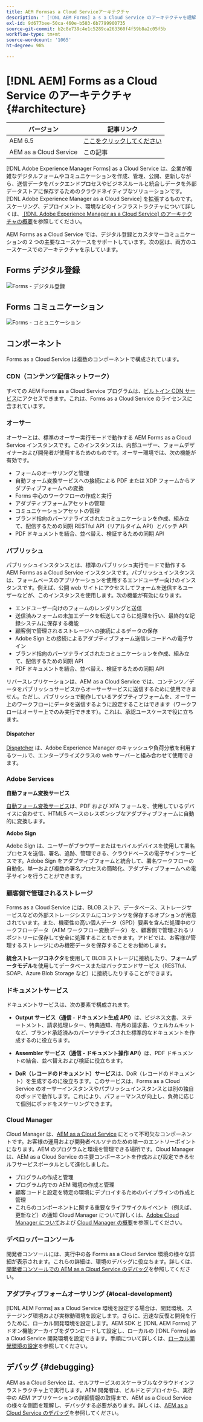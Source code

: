 ```yaml
---
title: AEM Formsas a Cloud Serviceアーキテクチャ
description: ' [!DNL AEM Forms] a s a Cloud Service のアーキテクチャを理解し、プラットフォームの拡張性、回復性、パフォーマンスの側面について学習します。'
exl-id: 9d677bee-50ca-460e-b503-6b7799900735
source-git-commit: b2c8e739c4e1c5289ca263360f4f59b8a2c05f5b
workflow-type: tm+mt
source-wordcount: '1065'
ht-degree: 98%

---
```


# [!DNL AEM] Forms as a Cloud Service のアーキテクチャ {#architecture}

| バージョン | 記事リンク |
| -------- | ---------------------------- |
| AEM 6.5 | [ここをクリックしてください](https://experienceleague.adobe.com/docs/experience-manager-65/forms/install-aem-forms/aem-forms-architecture-deployment.html) |
| AEM as a Cloud Service | この記事 |

[!DNL Adobe Experience Manager Forms] as a Cloud Service は、企業が複雑なデジタルフォームやコミュニケーションを作成、管理、公開、更新しながら、送信データをバックエンドプロセスやビジネスルールと統合しデータを外部データストアに保存するためのクラウドネイティブなソリューションです。[!DNL Adobe Experience Manager as a Cloud Service] を拡張するものです。スケーリング、デプロイメント、環境などのインフラストラクチャについて詳しくは、[ [!DNL Adobe Experience Manager as a Cloud Service] のアーキテクチャの概要](https://experienceleague.adobe.com/docs/experience-manager-cloud-service/core-concepts/architecture.html?lang=ja)を参照してください。

AEM Forms as a Cloud Service では、デジタル登録とカスタマーコミュニケーションの 2 つの主要なユースケースをサポートしています。次の図は、両方のユースケースでのアーキテクチャを示しています。

## Forms デジタル登録

![Forms - デジタル登録](assets/forms-cloud-service-architecture-forms-digital-enrollment.svg)

## Forms コミュニケーション

![Forms - コミュニケーション](assets/forms-cloud-service-architecture-forms-communications.svg)

## コンポーネント

Forms as a Cloud Service は複数のコンポーネントで構成されています。

### CDN（コンテンツ配信ネットワーク）

すべての AEM Forms as a Cloud Service プログラムは、[ビルトイン CDN サービス](https://experienceleague.adobe.com/docs/experience-manager-cloud-service/content/implementing/content-delivery/cdn.html?lang=ja)にアクセスできます。これは、Forms as a Cloud Service のライセンスに含まれています。

### オーサー

オーサーとは、標準のオーサー実行モードで動作する AEM Forms as a Cloud Service インスタンスです。このインスタンスは、内部ユーザー、フォームデザイナーおよび開発者が使用するためのものです。オーサー環境では、次の機能が有効です。

* フォームのオーサリングと管理
* 自動フォーム変換サービスへの接続による PDF または XDP フォームからアダプティブフォームへの変換
* Forms 中心のワークフローの作成と実行
* アダプティブフォームアセットの管理
* コミュニケーションアセットの管理
* ブランド指向のパーソナライズされたコミュニケーションを作成、組み立て、配信するための同期 RESTful API（リアルタイム API）とバッチ API
* PDF ドキュメントを結合、並べ替え、検証するための同期 API

### パブリッシュ

パブリッシュインスタンスとは、標準のパブリッシュ実行モードで動作する AEM Forms as a Cloud Service インスタンスです。パブリッシュインスタンスは、フォームベースのアプリケーションを使用するエンドユーザー向けのインスタンスです。例えば、公開 web サイトにアクセスしてフォームを送信するユーザーなどが、このインスタンスを使用します。次の機能が有効になります。

* エンドユーザー向けのフォームのレンダリングと送信
* 送信済みフォームの未加工データを転送してさらに処理を行い、最終的な記録システムに保存する機能
* 顧客側で管理されるストレージへの接続によるデータの保存
* Adobe Sign との接続によるアダプティブフォーム送信レコードへの電子サイン
* ブランド指向のパーソナライズされたコミュニケーションを作成、組み立て、配信するための同期 API
* PDF ドキュメントを結合、並べ替え、検証するための同期 API

リバースレプリケーションは、AEM as a Cloud Service では、コンテンツ／データをパブリッシュサービスからオーサーサービスに送信するために使用できません。ただし、パブリッシュで動作しているアダプティブフォームを、オーサー上のワークフローにデータを送信するように設定することはできます（ワークフローはオーサー上でのみ実行できます）。これは、承認ユースケースで役に立ちます。

#### Dispatcher

[Dispatcher](https://experienceleague.adobe.com/docs/experience-manager-cloud-service/content/implementing/content-delivery/disp-overview.html?lang=ja) は、Adobe Experience Manager のキャッシュや負荷分散を利用するツールで、エンタープライズクラスの web サーバーと組み合わせて使用できます。

### Adobe Services

**自動フォーム変換サービス**

[自動フォーム変換サービス](https://experienceleague.adobe.com/docs/aem-forms-automated-conversion-service/using/introduction.html?lang=ja)は、PDF および XFA フォームを、使用しているデバイスに合わせて、HTML5 ベースのレスポンシブなアダプティブフォームに自動的に変換します。

**Adobe Sign**

Adobe Sign は、ユーザーがブラウザーまたはモバイルデバイスを使用して署名プロセスを送信、署名、追跡、管理できる、クラウドベースの電子サインサービスです。Adobe Sign をアダプティブフォームと統合して、署名ワークフローの自動化、単一および複数の署名プロセスの簡略化、アダプティブフォームへの電子サインを行うことができます。

<!-- **PDF Service API**
Adobe’s PDF Services API lets create, combine, export, and extract data from PDFs through powerful and flexible cloud-based APIs. -->

### 顧客側で管理されるストレージ

Forms as a Cloud Service には、BLOB ストア、データベース、ストレージサービスなどの外部ストレージシステムにコンテンツを保存するオプションが用意されています。また、機密性の高い個人データ（SPD）要素を含んだ処理中のワークフローデータ（AEM ワークフロー変数データ）を、顧客側で管理されるリポジトリーに保存して安全に処理することもできます。アドビでは、お客様が管理するストレージにのみ機密データを保存することをお勧めします。

**統合ストレージコネクタ**&#x200B;を使用して BLOB ストレージに接続したり、**フォームデータモデル**&#x200B;を使用してデータベースまたはバックエンドサービス（RESTful、SOAP、Azure Blob Storage など）に接続したりすることができます。

### ドキュメントサービス

ドキュメントサービスは、次の要素で構成されます。

* **Output サービス（通信 - ドキュメント生成 API）**&#x200B;は、ビジネス文書、ステートメント、請求処理レター、特典通知、毎月の請求書、ウェルカムキットなど、ブランド承認済みのパーソナライズされた標準的なドキュメントを作成するのに役立ちます。

* **Assembler サービス（通信 - ドキュメント操作 API）**&#x200B;は、PDF ドキュメントの結合、並べ替えおよび検証に役立ちます。

* **DoR（レコードのドキュメント）サービス**&#x200B;は、DoR（レコードのドキュメント）を生成するのに役立ちます。このサービスは、Forms as a Cloud Service のオーサーインスタンスやパブリッシュインスタンスとは別の独自のポッドで動作します。これにより、パフォーマンスが向上し、負荷に応じて個別にポッドをスケーリングできます。

### Cloud Manager 

Cloud Manager は、[AEM as a Cloud Service](https://experienceleague.adobe.com/docs/experience-manager-cloud-service/overview/introduction.html?lang=ja) にとって不可欠なコンポーネントです。お客様の運用および開発者ペルソナのための単一のエントリーポイントになります。AEM のプログラムと環境を管理できる場所です。Cloud Manager は、AEM as a Cloud Service の主要コンポーネントを作成および設定できるセルフサービスポータルとして進化しました。

* プログラムの作成と管理
* プログラム内での AEM 環境の作成と管理
* 顧客コードと設定を特定の環境にデプロイするためのパイプラインの作成と管理
* これらのコンポーネントに関する重要なライフサイクルイベント（例えば、更新など）の通知
Cloud Manager について詳しくは、[Adobe Cloud Manager について](https://experienceleague.adobe.com/docs/experience-manager-learn/foundation/cloud-manager/understand-cloud-manager-for-aem.html?lang=ja)および [Cloud Manager の概要](https://experienceleague.adobe.com/docs/experience-manager-cloud-manager/using/introduction-to-cloud-manager.html?lang=ja)を参照してください。

### デベロッパーコンソール

開発者コンソールには、実行中の各 Forms as a Cloud Service 環境の様々な詳細が表示されます。これらの詳細は、環境のデバッグに役立ちます。詳しくは、[開発者コンソールでの AEM as a Cloud Service のデバッグ](https://experienceleague.adobe.com/docs/experience-manager-learn/cloud-service/debugging/debugging-aem-as-a-cloud-service/developer-console.html?lang=ja)を参照してください。

<!--

+++CDN (Content Delivery Network):

Every AEM Forms as a Cloud Service program has access to Fastly CDN service. It is included in the licence of Forms as a Cloud Services.

+++

+++Adaptive Forms
Adaptive Forms enable customers to author web-friendly reflowable web forms and fragments that are used by the customers for their data capture needs. This feature enables customers to manage their complex data capture needs easily, by leveraging multiple integrations with Adobe Sign, Document Services, Form Data Model, Automated Forms Conversion service, and more.

+++

+++Automated Forms Conversion Service (AFCS)
Automated Forms Conversion service helps accelerate digitization and modernization of data capture experience through automated conversion of PDF forms to adaptive forms. The service, powered by Adobe Sensei, automatically converts your PDF forms to device-friendly, responsive, and HTML5-based adaptive forms. While leveraging the existing investments in PDF Forms and XFA, the service also applies appropriate validations, styling, and layout to adaptive form fields during conversion.

+++

+++Form Data Model
The Form Data Model (FDM) feature is the standard way of creating data integrations with external/internal data sources and using them across the different Forms as a Cloud Service features. FDM provides a rich editor for customers to integrate, define, and manage relationships between the different entities and data sources and perform operations on them. Form data is stored in a data store hosted on the customer premises. Organizations can also use blob store hosted by the cloud provider and Adobe Experince Platform to store data.

+++

+++Forms Workflows
Forms-centric workflows is an extension to the default AEM Workflow and provides our customers with additional workflow capabilities like Form Data review, task assignment, and document services invocation.

+++

+++Communications
Forms as a Cloud Service offering consists of multiple services tailored specifically for document processing.

+++

+++Document of Record
A Document of Record is a PDF version of a form. It provides an ability to keep a record of the information  that you provide and submit in an Adaptive Form in PDF fromat. The service provides a default DoR template and tools to develop a custom template.

+++

## Terminologies

<!-- ## Cloud Manager{#cloud-manager}

Cloud Manager is an essential component to [AEM as a Cloud Service](https://experienceleague.adobe.com/docs/experience-manager-cloud-service/overview/introduction.html?lang=en). Each new tenant of the [!DNL AEM Forms] as a Cloud Service is first provisioned for Cloud Manager access. Cloud Manager is the single-entry point for the operations and developer persona of our customers. It is the place from where the AEM programs and environments can be managed. Cloud Manager has evolved as a self-service portal where the main components of the AEM as a Cloud Service can be created and configured:

* Creating and managing programs
* Creating and managing the AEM environments within the programs
* Creating and managing the pipelines for deploying the customer code and configuration to a particular environment
* Getting notified of important lifecycle events for these components (for example, product updates)
For more information about Cloud Manager, see [Understand Adobe Cloud Manager](https://experienceleague.adobe.com/docs/experience-manager-learn/foundation/cloud-manager/understand-cloud-manager-for-aem.html) and [Introduction to Cloud Manager](https://experienceleague.adobe.com/docs/experience-manager-cloud-manager/using/introduction-to-cloud-manager.html).

## Users and Authentication {#users-and-authentication}

AEM as a Cloud Service includes Admin Console support for AEM instances and Adobe Identity Management System (IMS) based authentication. The Admin Console allows administrators to centrally manage all Experience Cloud users. Users and Groups can be assigned to product profiles associated with AEM as a Cloud Service instances, allowing them to log in to that instance. For more information about users, authentication, and, and accessing an instance of AEM as a Cloud Service, see [IMS Support for [!DNL Adobe Experience Manager] as a Cloud Service](https://experienceleague.adobe.com/docs/experience-manager-cloud-service/security/ims-support.html?lang=en#introduction).

Various personas are involved in a typical [!DNL AEM Forms] project. After you log in to your [!DNL AEM Forms] as a Cloud Service instance, you can [add users in admin console](https://experienceleague.adobe.com/docs/experience-manager-cloud-service/security/ims-support.html) for personas applicable to your organization or project and [assign users to built-in groups](forms-groups-privileges-tasks.md) to provide them required privileges.

To learn various in-built [!DNL AEM Forms] specific user groups and privileges available on [!DNL AEM Forms] as a Cloud Services instance, see [Configure, user, roles and groups](forms-groups-privileges-tasks.md). 

## Developer Experience {#developer-experience}

The new architecture supporting AEM as a Cloud Service brings some key changes to the overall developer experience. One of the major goals for the changes to developer experience is to allow migration to AEM as a Cloud Service as quickly as possible, with little modifications to existing custom code.

## Cloud development {#cloud-development}

Here are the guidelines to run your existing code smoothly on AEM as a Cloud Service environment:

* Store your code and configurations to the Git repository of the associated Cloud Manager program. It makes managing and integrating code with CI/CD a breeze.  
* Make application code and configuration compatible with the baseline [!DNL AEM Forms] images. Using the latest APIs helps to build faster and secure applications.
* Use the Cloud Manager pipeline associated with the Cloud Manager environment to build and deploy applications. It helps you bring the latest features and bug fixed for [!DNL AEM Forms] as a Cloud Service to your environment.
* Try that your custom applications pass all the code quality, security, and performance gates enforced in the pipeline. It helps build secure and better performing applications which leads to better customer experience. You can always use Cloud Manager UI to skip some checks.
This process is commonly referred to as cloud-first development. [!DNL AEM Forms] as a Cloud Service also provides an SDK to support rapid development before the pending code and configuration changes are attempted in the cloud.
Some interfaces that were previously part of the AEM QuickStart are no longer available to the users of the AEM as a Cloud Service environment. For instance, the Web Console where OSGI bundles and their associated configuration are managed. The CRXDE Lite content repository browser becomes only accessible on non-production environment types. A subset of the Web Console functionalities that developers require, especially when it comes to diagnostics and status purposes, is made available via a new developer console.
Also, one of the most common requirements for developers is quick access to the log files of the various environments. With [!DNL AEM Cloud Service], the log files of the different nodes in the Author, Publish are made available via the Cloud Manager, either in the form of files that can be downloaded or via APIs for tailing the logs. Due to the clear separation of code and content, developers can use a particular process for updating content as part of a deployment. The typical use cases for mutable content are:
* Standard “default” content that is part of the customer project (for example, folders, templates, workflows...)
* Search index definitions
* ACLs and permissions
* Service users and user groups
Set up your development environment, [Configure your CI/CD Pipeline](https://experienceleague.adobe.com/docs/experience-manager-cloud-manager/using/how-to-use/configuring-pipeline.html), and learn to [deploy your code](https://experienceleague.adobe.com/docs/experience-manager-cloud-manager/using/how-to-use/deploying-code.html) on the environment. -->

### アダプティブフォームオーサリング {#local-development}

[!DNL AEM Forms] as a Cloud Service 環境を設定する場合は、開発環境、ステージング環境および実稼動環境を設定します。さらに、迅速な反復と開発を行うために、ローカル開発環境を設定します。AEM SDK と [!DNL AEM Forms] アドオン機能アーカイブをダウンロードして設定し、ローカルの [!DNL Forms] as a Cloud Service 開発環境を設定できます。手順について詳しくは、[ローカル開発環境の設定](setup-local-development-environment.md)を参照してください。

## デバッグ {#debugging}

AEM as a Cloud Service は、セルフサービスのスケーラブルなクラウドインフラストラクチャ上で実行します。AEM 開発者は、ビルドとデプロイから、実行中の AEM アプリケーションの詳細情報の取得まで、AEM as a Cloud Service の様々な側面を理解し、デバッグする必要があります。詳しくは、[AEM as a Cloud Service のデバッグ](https://experienceleague.adobe.com/docs/experience-manager-learn/cloud-service/debugging/debugging-aem-as-a-cloud-service/overview.html?lang=ja)を参照してください。
